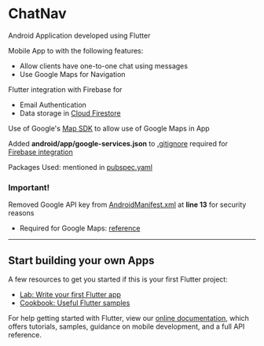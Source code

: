 # ChatNav

Android Application developed using Flutter

Mobile App to with the following features:
* Allow clients have one-to-one chat using messages
* Use Google Maps for Navigation

Flutter integration with Firebase for
* Email Authentication
* Data storage in [Cloud Firestore](https://firebase.google.com/docs/firestore)

Use of Google's [Map SDK](https://developers.google.com/maps/documentation/android-sdk/overview) to allow use of Google Maps in App

Added <B>android/app/google-services.json</B> to [.gitignore](.gitignore) required for [Firebase integration](https://firebase.google.com/docs/android/setup)

Packages Used: mentioned in [pubspec.yaml](pubspec.yaml)

### Important!
Removed Google API key from [AndroidManifest.xml](android/app/src/main/AndroidManifest.xml) at <B>line 13</B> for security reasons
* Required for Google Maps: [reference](https://codelabs.developers.google.com/codelabs/google-maps-in-flutter#0)

<HR>

## Start building your own Apps

A few resources to get you started if this is your first Flutter project:

- [Lab: Write your first Flutter app](https://flutter.dev/docs/get-started/codelab)
- [Cookbook: Useful Flutter samples](https://flutter.dev/docs/cookbook)

For help getting started with Flutter, view our
[online documentation](https://flutter.dev/docs), which offers tutorials,
samples, guidance on mobile development, and a full API reference.
